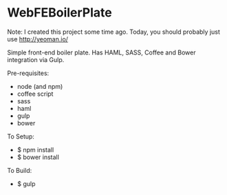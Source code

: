 WebFEBoilerPlate
================

Note:
I created this project some time ago. Today, you should probably just use http://yeoman.io/

Simple front-end boiler plate. Has HAML, SASS, Coffee and Bower integration via Gulp.

Pre-requisites:
  - node (and npm)
  - coffee script
  - sass
  - haml
  - gulp
  - bower

To Setup:
  - $ npm install
  - $ bower install

To Build:
  - $ gulp
